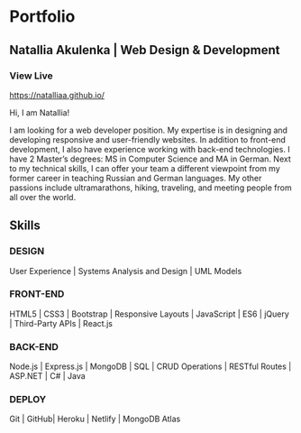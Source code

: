 # Portfolio
## Natallia Akulenka | Web Design & Development

### View Live
<https://natalliaa.github.io/>

Hi, I am Natallia! 

I am looking for a web developer position. My expertise is in designing and developing responsive and user-friendly websites. 
In addition to front-end development, I also have experience working with back-end technologies. 
I have 2 Master’s degrees: MS in Computer Science and MA in German. 
Next to my technical skills, I can offer your team a different viewpoint from my former career in teaching Russian and German languages.
My other passions include ultramarathons, hiking, traveling, and meeting people from all over the world.

## Skills
### DESIGN
User Experience | Systems Analysis and Design | UML Models

### FRONT-END
HTML5 | CSS3 | Bootstrap | Responsive Layouts | JavaScript |
ES6 | jQuery | Third-Party APIs | React.js

### BACK-END
Node.js | Express.js | MongoDB | SQL | CRUD Operations |
RESTful Routes | ASP.NET | C# | Java

### DEPLOY
Git | GitHub| Heroku | Netlify | MongoDB Atlas


